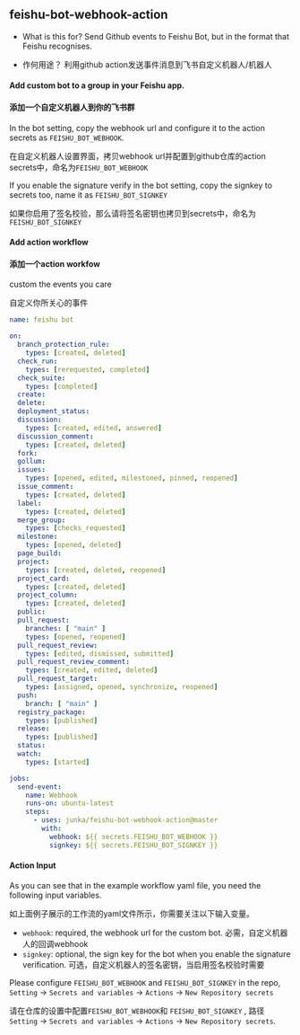 
## feishu-bot-webhook-action

- What is this for?
Send Github events to Feishu Bot, but in the format that Feishu recognises.

- 作何用途？
利用github action发送事件消息到飞书自定义机器人/机器人

#### Add custom bot to a group in your Feishu app.
#### 添加一个自定义机器人到你的飞书群
In the bot setting, copy the webhook url and configure it to the action secrets as ```FEISHU_BOT_WEBHOOK```.

在自定义机器人设置界面，拷贝webhook url并配置到github仓库的action secrets中，命名为```FEISHU_BOT_WEBHOOK```

If you enable the signature verify in the bot setting, copy the signkey to secrets too, name it as ```FEISHU_BOT_SIGNKEY```

如果你启用了签名校验，那么请将签名密钥也拷贝到secrets中，命名为```FEISHU_BOT_SIGNKEY```

#### Add action workflow
#### 添加一个action workfow

custom the events you care

自定义你所关心的事件

```yaml
name: feishu bot

on:
  branch_protection_rule:
    types: [created, deleted]
  check_run:
    types: [rerequested, completed]
  check_suite:
    types: [completed]
  create:
  delete:
  deployment_status:
  discussion:
    types: [created, edited, answered]
  discussion_comment:
    types: [created, deleted]
  fork:
  gollum:
  issues:
    types: [opened, edited, milestoned, pinned, reopened]
  issue_comment:
    types: [created, deleted]
  label:
    types: [created, deleted]
  merge_group:
    types: [checks_requested]
  milestone:
    types: [opened, deleted]
  page_build:
  project:
    types: [created, deleted, reopened]
  project_card:
    types: [created, deleted]
  project_column:
    types: [created, deleted]
  public:
  pull_request:
    branches: [ "main" ]
    types: [opened, reopened]
  pull_request_review:
    types: [edited, dismissed, submitted]
  pull_request_review_comment:
    types: [created, edited, deleted]
  pull_request_target:
    types: [assigned, opened, synchronize, reopened]
  push:
    branch: [ "main" ]
  registry_package:
    types: [published]
  release:
    types: [published]
  status:
  watch:
    types: [started]

jobs:
  send-event:
    name: Webhook
    runs-on: ubuntu-latest
    steps:
      - uses: junka/feishu-bot-webhook-action@master
        with:
          webhook: ${{ secrets.FEISHU_BOT_WEBHOOK }}
          signkey: ${{ secrets.FEISHU_BOT_SIGNKEY }}

```

#### Action Input

As you can see that in the example workflow yaml file, you need the following input variables.

如上面例子展示的工作流的yaml文件所示，你需要关注以下输入变量。
- ```webhook```: required, the webhook url for the custom bot.
必需，自定义机器人的回调webhook
- ```signkey```: optional, the sign key for the bot when you enable the signature verification.
可选，自定义机器人的签名密钥，当启用签名校验时需要

Please configure ```FEISHU_BOT_WEBHOOK``` and ```FEISHU_BOT_SIGNKEY``` in the repo, ```Setting``` -> ```Secrets and variables``` -> ```Actions``` -> ```New Repository secrets```

请在仓库的设置中配置```FEISHU_BOT_WEBHOOK```和 ```FEISHU_BOT_SIGNKEY``` , 路径```Setting``` -> ```Secrets and variables``` -> ```Actions``` -> ```New Repository secrets```.
